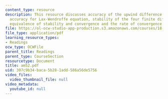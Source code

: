 ```yaml
---
content_type: resource
description: This resource discusses accuracy of the upwind difference equation, higher
  accuracy for Lax-Wendroffe equation, stability of the four finite difference methods,
  equivalence of stability and convergence and the rate of convergence.
file: https://ol-ocw-studio-app-production.s3.amazonaws.com/courses/18-086-mathematical-methods-for-engineers-ii-spring-2006/307c9b34baca5b281add586a56de5756_am52.pdf
file_type: application/pdf
learning_resource_types:
- Readings
ocw_type: OCWFile
parent_title: Readings
parent_type: CourseSection
resourcetype: Document
title: am52.pdf
uid: 307c9b34-baca-5b28-1add-586a56de5756
video_files:
  video_thumbnail_file: null
video_metadata:
  youtube_id: null
---
```

